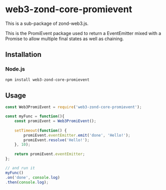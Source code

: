 # web3-zond-core-promievent


This is a sub-package of zond-web3.js.

This is the PromiEvent package used to return a EventEmitter mixed with a Promise to allow multiple final states as well as chaining.


## Installation

### Node.js

```bash
npm install web3-zond-core-promievent
```

## Usage

```js
const Web3PromiEvent = require('web3-zond-core-promievent');

const myFunc = function(){
    const promiEvent = Web3PromiEvent();
    
    setTimeout(function() {
        promiEvent.eventEmitter.emit('done', 'Hello!');
        promiEvent.resolve('Hello!');
    }, 10);
    
    return promiEvent.eventEmitter;
};

// and run it
myFunc()
.on('done', console.log)
.then(console.log);
```

